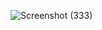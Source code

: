 

![Screenshot (333)](https://github.com/user-attachments/assets/723f5f97-b198-4696-805b-e5044855b6ac)
